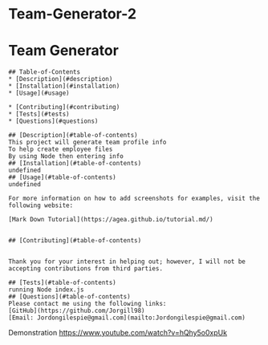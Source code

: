 # Team-Generator-2
# Team Generator
    
     
    ## Table-of-Contents
    * [Description](#description)
    * [Installation](#installation)
    * [Usage](#usage)
     
    * [Contributing](#contributing)
    * [Tests](#tests)
    * [Questions](#questions)
    
    ## [Description](#table-of-contents)
    This project will generate team profile info
    To help create employee files
    By using Node then entering info
    ## [Installation](#table-of-contents)
    undefined
    ## [Usage](#table-of-contents)
    undefined
    
    For more information on how to add screenshots for examples, visit the following website:
    
    [Mark Down Tutorial](https://agea.github.io/tutorial.md/)
    
     
    ## [Contributing](#table-of-contents)
    
    
    Thank you for your interest in helping out; however, I will not be accepting contributions from third parties.
      
    ## [Tests](#table-of-contents)
    running Node index.js
    ## [Questions](#table-of-contents)
    Please contact me using the following links:
    [GitHub](https://github.com/Jorgill98)
    [Email: Jordongilespie@gmail.com](mailto:Jordongilespie@gmail.com)
  
 Demonstration https://www.youtube.com/watch?v=hQhy5o0xpUk
